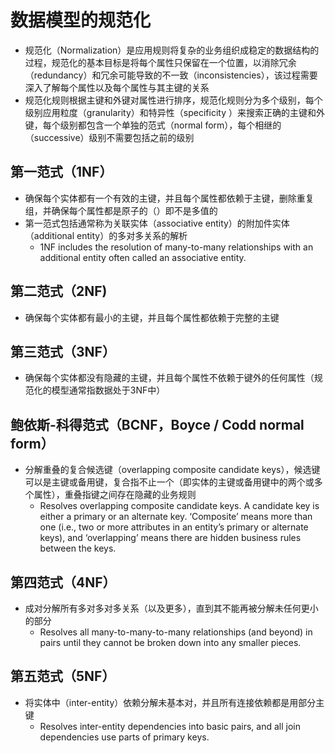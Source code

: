 # **数据模型的规范化**

- 规范化（Normalization）是应用规则将复杂的业务组织成稳定的数据结构的过程，规范化的基本目标是将每个属性只保留在一个位置，以消除冗余（redundancy）和冗余可能导致的不一致（inconsistencies），该过程需要深入了解每个属性以及每个属性与其主键的关系
- 规范化规则根据主键和外键对属性进行排序，规范化规则分为多个级别，每个级别应用粒度（granularity）和特异性（specificity ）来搜索正确的主键和外键，每个级别都包含一个单独的范式（normal form），每个相继的（successive）级别不需要包括之前的级别

## 第一范式（1NF）

- 确保每个实体都有一个有效的主键，并且每个属性都依赖于主键，删除重复组，并确保每个属性都是原子的（）即不是多值的
- 第一范式包括通常称为关联实体（associative entity）的附加件实体（additional entity）的多对多关系的解析
  - 1NF includes the resolution of many-to-many relationships with an additional entity often called an associative entity.

## 第二范式（2NF)

- 确保每个实体都有最小的主键，并且每个属性都依赖于完整的主键

## 第三范式（3NF）

- 确保每个实体都没有隐藏的主键，并且每个属性不依赖于键外的任何属性（规范化的模型通常指数据处于3NF中）

## 鲍依斯-科得范式（BCNF，Boyce / Codd normal form）

- 分解重叠的复合候选键（overlapping composite candidate keys），候选键可以是主键或备用键，复合指不止一个（即实体的主键或备用键中的两个或多个属性），重叠指键之间存在隐藏的业务规则
  - Resolves overlapping composite candidate keys. A candidate key is either a primary or an alternate key. ‘Composite’ means more than one (i.e., two or more attributes in an entity’s primary or alternate keys), and ‘overlapping’ means there are hidden business rules between the keys.

## 第四范式（4NF）

- 成对分解所有多对多对多关系（以及更多），直到其不能再被分解未任何更小的部分
  - Resolves all many-to-many-to-many relationships (and beyond) in pairs until they cannot be broken down into any smaller pieces.

## 第五范式（5NF）

- 将实体中（inter-entity）依赖分解未基本对，并且所有连接依赖都是用部分主键
  - Resolves inter-entity dependencies into basic pairs, and all join dependencies use parts of primary keys.
